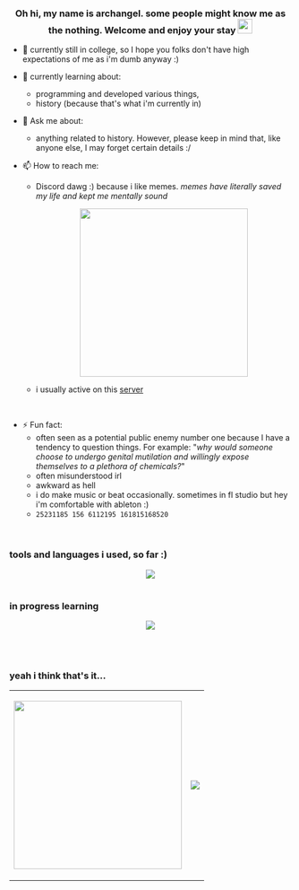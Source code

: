 ### <div align="center">Oh hi, my name is archangel. some people might know me as the nothing. Welcome and enjoy your stay <img src="https://media.giphy.com/media/hvRJCLFzcasrR4ia7z/giphy.gif" width="26"/></div>

- 🔭 currently still in college, so I hope you folks don't have high expectations of me as i'm dumb anyway :)

- 🌱 currently learning about:
  - programming and developed various things,
  - history (because that's what i'm currently in)

- 💬 Ask me about:
  - anything related to history. However, please keep in mind that, like anyone else, I may forget certain details :/

- 📫 How to reach me:
  - Discord dawg :) because i like memes. *memes have literally saved my life and kept me mentally sound*
      <p align="center">
        <a href="https://lanyard.cnrad.dev">
          <img src="https://lanyard.cnrad.dev/api/1086625985761382430?theme=dark&hideDiscrim=true&borderRadius=30px&idleMessage=either%20hunting%20some%20good/offensive%20memes%20or%20plotting%20something%20bad%20for%20personal%20benefit" width="300px" />
        </a>
      </p>

  - i usually active on this [server](https://discord.gg/pMbWUqsPwX)

<br />

- ⚡ Fun fact:
  - often seen as a potential public enemy number one because I have a tendency to question things. For example: "*why would someone choose to undergo genital mutilation and willingly expose themselves to a plethora of chemicals?*"
  - often misunderstood irl
  - awkward as hell
  - i do make music or beat occasionally. sometimes in fl studio but hey i'm comfortable with ableton :)
  - ```25231185 156 6112195 161815168520```
    
<br />

### tools and languages i used, so far :)
<table align="center"><tr>
<p align="center">
  <a href="https://skillicons.dev">
    <img src="https://skillicons.dev/icons?i=python,javascript,typescript,vite,react,next,bun,vercel,netlify,replit,html,css,tailwind,nodejs,git,pr" />
  </a>
</p>
</tr></table>

### in progress learning
<table align="center"><tr>

<p align="center">
  <a href="https://skillicons.dev">
    <img src="https://skillicons.dev/icons?i=tensorflow,swift,firebase,flutter,dart,rust,cpp,cs,threejs,vue,svelte,ableton" />
  </a>
</p>

</tr></table>

<br />

### yeah i think that's it...
<table align="center">
  <tr>
    <td>
      <p align="left">
        <a href="https://github.com/kittinan/spotify-github-profile">
          <img src="https://spotify-github-profile.vercel.app/api/view?uid=31m46cu6cyetx22aefgan7ga4h6a&cover_image=true&theme=natemoo-re&show_offline=false&background_color=121212&interchange=true&bar_color=53b14f&bar_color_cover=true)](https://spotify-github-profile.vercel.app/api/view?uid=31m46cu6cyetx22aefgan7ga4h6a&redirect=true)" width="300px" />
        </a>
      </p>
    </td>
    <td>
      <p align="right">
        <a href="https://github.com/anuraghazra/github-readme-stats">
          <img src="https://github-readme-stats.vercel.app/api/top-langs/?username=archangel-12&layout=compact" />
        </a>
      </p>
    </td>
  </tr>
</table>
